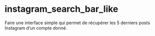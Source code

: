 # instagram_search_bar_like
Faire une interface simple qui permet de récupérer les 5 derniers posts Instagram d’un compte donné.
